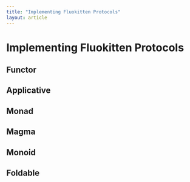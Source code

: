 ```yaml
---
title: "Implementing Fluokitten Protocols"
layout: article
---
```


# Implementing Fluokitten Protocols

## Functor

## Applicative

## Monad

## Magma

## Monoid

## Foldable

